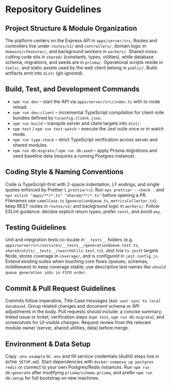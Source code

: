 # Repository Guidelines

## Project Structure & Module Organization
The platform centers on the Express API in `apps/server/src`. Routes and controllers live under `routes/v1/` and `controllers/`, domain logic in `domains/<feature>/`, and background workers in `workers/`. Shared cross-cutting code sits in `shared/` (constants, types, utilities), while database schema, migrations, and seeds are in `prisma/`. Operational scripts reside in `tools/`, and static assets used by the web client belong in `public/`. Build artifacts emit into `dist/` (git-ignored).

## Build, Test, and Development Commands
- `npm run dev` – start the API via `apps/server/src/index.ts` with ts-node reload.
- `npm run dev:client` – incremental TypeScript compilation for client-side bundles defined by `tsconfig.client.json`.
- `npm run build` – transpile server and client targets into `dist/`.
- `npm test` / `npm run test:watch` – execute the Jest suite once or in watch mode.
- `npm run type-check` – strict TypeScript verification across server and shared modules.
- `npm run db:migrate` / `npm run db:seed` – apply Prisma migrations and seed baseline data (requires a running Postgres instance).

## Coding Style & Naming Conventions
Code is TypeScript-first with 2-space indentation, LF endings, and single quotes enforced by Prettier (`.prettierrc`). Run `npx prettier --check .` and `npx eslint "apps/**/*.ts" "shared/**/*.ts"` before opening a PR. Filenames use `camelCase.ts` (`generationQueue.ts`, `metricsCollector.ts`); keep REST routes in `routes/v1/` and background logic in `workers/`. Follow ESLint guidance: declare explicit return types, prefer `const`, and avoid `any`.

## Testing Guidelines
Unit and integration tests co-locate in `__tests__` folders (e.g. `apps/server/src/services/__tests__/generationQueue.test.ts`, `shared/utils/__tests__/searchUtils.test.ts`). Jest (via `ts-jest`) targets Node, stores coverage in `coverage/`, and is configured in `jest.config.js`. Extend existing suites when touching core flows (queues, schemas, middleware) to keep coverage stable; use descriptive test names like `should queue generation jobs in FIFO order`.

## Commit & Pull Request Guidelines
Commits follow imperative, Title Case messages (`Add user sync to local database`). Group related changes and document schema or API adjustments in the body. Pull requests should include: a concise summary, linked issue or ticket, verification steps (`npm test`, `npm run db:migrate`), and screenshots for UI-visible changes. Request review from the relevant module owner (server, shared utilities, data) before merge.

## Environment & Data Setup
Copy `.env.example` to `.env` and fill service credentials (Auth0 steps live in `AUTH0_SETUP.md`). Start dependencies with `docker-compose up postgres redis` or connect to your own Postgres/Redis instances. Run `npm run db:generate` after modifying `prisma/schema.prisma`, and prefer `npm run db:setup` for full bootstrap on new machines.

